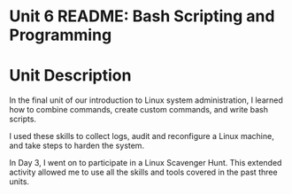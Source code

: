 # Unit 6 README: Bash Scripting and Programming

# Unit Description

In the final unit of our introduction to Linux system administration, I learned how to combine commands, create custom commands, and write bash scripts.

I used these skills to collect logs, audit and reconfigure a Linux machine, and take steps to harden the system.

In Day 3, I went on to participate in a Linux Scavenger Hunt. This extended activity allowed me to use all the skills and tools covered in the past three units.
